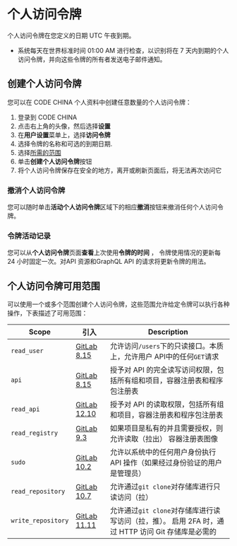 # 个人访问令牌[](#token "Permalink")

个人访问令牌在您定义的日期 UTC 午夜到期。

*   系统每天在世界标准时间 01:00 AM 进行检查，以识别将在 7 天内到期的个人访问令牌，并向这些令牌的所有者发送电子邮件通知。

## 创建个人访问令牌[](#creating-a-personal-access-token "Permalink")

您可以在 CODE CHINA 个人资料中创建任意数量的个人访问令牌：

1.  登录到 CODE CHINA
2.  点击右上角的头像，然后选择**设置** 
3.  在**用户设置**菜单上，选择**访问令牌** 
4.  选择令牌的名称和可选的到期日期.
5.  选择[所需的范围](#个人访问令牌可用范围) 
6.  单击**创建个人访问令牌**按钮
7.  将个人访问令牌保存在安全的地方，离开或刷新页面后，将无法再次访问它

### 撤消个人访问令牌[](#revoking-a-personal-access-token "Permalink")

您可以随时单击**活动个人访问令牌**区域下的相应**撤消**按钮来撤消任何个人访问令牌。

### 令牌活动记录[](#token-activity "Permalink")

您可以从**个人访问令牌**页面**查看**上次使用**令牌的时间** ， 令牌使用情况的更新每 24 小时固定一次。对API 资源和GraphQL API 的请求将更新令牌的用法。

## 个人访问令牌可用范围[](#limiting-scopes-of-a-personal-access-token "Permalink")

可以使用一个或多个范围创建个人访问令牌，这些范围允许给定令牌可以执行各种操作，下表描述了可用范围：

| Scope | 引入 | Description |
| --- | --- | --- |
| `read_user` | [GitLab 8.15](https://gitlab.com/gitlab-org/gitlab-foss/-/merge_requests/5951) | 允许访问`/users`下的只读接口。本质上，允许用户 API中的任何`GET`请求 |
| `api` | [GitLab 8.15](https://gitlab.com/gitlab-org/gitlab-foss/-/merge_requests/5951) | 授予对 API 的完全读写访问权限，包括所有组和项目，容器注册表和程序包注册表 |
| `read_api` | [GitLab 12.10](https://gitlab.com/gitlab-org/gitlab/-/merge_requests/28944) | 授予对 API 的读取权限，包括所有组和项目，容器注册表和程序包注册表 |
| `read_registry` | [GitLab 9.3](https://gitlab.com/gitlab-org/gitlab-foss/-/merge_requests/11845) | 如果项目是私有的并且需要授权，则允许读取（拉出） 容器注册表图像 |
| `sudo` | [GitLab 10.2](https://gitlab.com/gitlab-org/gitlab-foss/-/merge_requests/14838) | 允许以系统中的任何用户身份执行 API 操作（如果经过身份验证的用户是管理员） |
| `read_repository` | [GitLab 10.7](https://gitlab.com/gitlab-org/gitlab-foss/-/merge_requests/17894) | 允许通过`git clone`对存储库进行只读访问（拉） |
| `write_repository` | [GitLab 11.11](https://gitlab.com/gitlab-org/gitlab-foss/-/merge_requests/26021) | 允许通过`git clone`对存储库进行读写访问（拉，推）。 启用 2FA 时，通过 HTTP 访问 Git 存储库是必需的 |